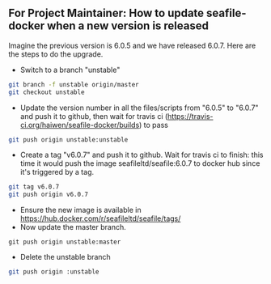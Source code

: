 ## For Project Maintainer: How to update seafile-docker when a new version is released

Imagine the previous version is 6.0.5 and we have released 6.0.7. Here are the steps to do the upgrade.

* Switch to a branch "unstable"
```sh
git branch -f unstable origin/master
git checkout unstable
```
* Update the version number in all the files/scripts from "6.0.5" to "6.0.7" and push it to github, then wait for travis ci (https://travis-ci.org/haiwen/seafile-docker/builds) to pass
```sh
git push origin unstable:unstable
```
* Create a tag "v6.0.7" and push it to github. Wait for travis ci to finish: this time it would push the image seafileltd/seafile:6.0.7 to docker hub since it's triggered by a tag.
```sh
git tag v6.0.7
git push origin v6.0.7
```
* Ensure the new image is available in https://hub.docker.com/r/seafileltd/seafile/tags/
* Now update the master branch.
```
git push origin unstable:master
```
* Delete the unstable branch
```sh
git push origin :unstable
```

